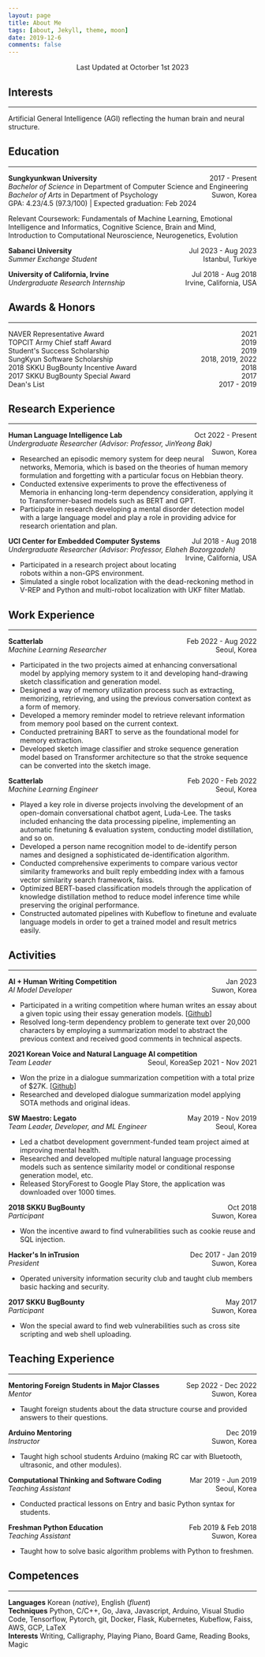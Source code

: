```yaml
---
layout: page
title: About Me
tags: [about, Jekyll, theme, moon]
date: 2019-12-6
comments: false
---
```


<center>Last Updated at Octorber 1st 2023</center>

## Interests

---

Artificial General Intelligence (AGI) reflecting the human brain and
neural structure.

## Education

---

<p style="text-align:left">
    <b>Sungkyunkwan University</b>
    <span style="float:right;">
        2017 - Present
    </span>
    <br/>
    <i>Bachelor of Science</i> in Department of Computer Science and Engineering
    <span style="float:right;">
        Suwon, Korea
    </span>
    <br/>
    <i>Bachelor of Arts</i> in Department of Psychology
    <br/>
    GPA: 4.23/4.5 (97.3/100) | Expected graduation: Feb 2024
</p>

Relevant Coursework: Fundamentals of Machine Learning, Emotional
Intelligence and Informatics, Cognitive Science, Brain and Mind,
Introduction to Computational Neuroscience, Neurogenetics, Evolution

<p style="text-align:left">
    <b>Sabanci University</b>
    <span style="float:right;">
        Jul 2023 - Aug 2023
    </span>
    <br/>
    <i>Summer Exchange Student</i>
    <span style="float:right;">
        Istanbul, Turkiye
    </span>
</p>

<p style="text-align:left">
    <b>University of California, Irvine</b>
    <span style="float:right;">
        Jul 2018 - Aug 2018
    </span>
    <br/>
    <i>Undergraduate Research Internship</i>
    <span style="float:right;">
        Irvine, California, USA
    </span>
</p>

## Awards & Honors

---

<p style="text-align:left">
    NAVER Representative Award
    <span style="float:right;">
        2021
    </span>
    <br/>
    TOPCIT Army Chief staff Award
    <span style="float:right;">
        2019
    </span>
    <br/>
    Student's Success Scholarship
    <span style="float:right;">
        2019
    </span>
    <br/>
    SungKyun Software Scholarship
    <span style="float:right;">
        2018, 2019, 2022
    </span>
    <br/>
    2018 SKKU BugBounty Incentive Award
    <span style="float:right;">
        2018
    </span>
    <br/>
    2017 SKKU BugBounty Special Award
    <span style="float:right;">
        2017
    </span>
    <br/>
    Dean's List
    <span style="float:right;">
        2017 - 2019
    </span>
    <br/>
</p>

## Research Experience

---

<p style="text-align:left">
    <b>Human Language Intelligence Lab</b>
    <span style="float:right;">
        Oct 2022 - Present
    </span>
    <br/>
    <i>Undergraduate Researcher (Advisor: Professor, JinYeong Bak)</i>
    <span style="float:right;">
        Suwon, Korea
    </span>
    <br/>
</p>

- Researched an episodic memory system for deep neural networks, Memoria, which is based on the theories of human memory formulation and forgetting with a particular focus on Hebbian theory.
- Conducted extensive experiments to prove the effectiveness of Memoria in enhancing long-term dependency consideration, applying it to Transformer-based models such as BERT and GPT.
- Participate in research developing a mental disorder detection model with a large language model and play a role in providing advice for research orientation and plan.

<p style="text-align:left">
    <b>UCI Center for Embedded Computer Systems</b>
    <span style="float:right;">
        Jul 2018 - Aug 2018
    </span>
    <br/>
    <i>Undergraduate Researcher (Advisor: Professor, Elaheh Bozorgzadeh)</i>
    <span style="float:right;">
        Irvine, California, USA
    </span>
</p>

- Participated in a research project about locating robots within a non-GPS environment.
- Simulated a single robot localization with the dead-reckoning method in V-REP and Python and multi-robot localization with UKF filter Matlab.

## Work Experience

---

<p style="text-align:left">
    <b>Scatterlab</b>
    <span style="float:right;">
        Feb 2022 - Aug 2022
    </span>
    <br/>
    <i>Machine Learning Researcher</i>
    <span style="float:right;">
        Seoul, Korea
    </span>
</p>

- Participated in the two projects aimed at enhancing conversational model by applying memory system to it and developing hand-drawing sketch classification and generation model.
- Designed a way of memory utilization process such as extracting, memorizing, retrieving, and using the previous conversation context as a form of memory.
- Developed a memory reminder model to retrieve relevant information from memory pool based on the current context.
- Conducted pretraining BART to serve as the foundational model for memory extraction.
- Developed sketch image classifier and stroke sequence generation model based on Transformer architecture so that the stroke sequence can be converted into the sketch image.

<p style="text-align:left">
    <b>Scatterlab</b>
    <span style="float:right;">
        Feb 2020 - Feb 2022
    </span>
    <br/>
    <i>Machine Learning Engineer</i>
    <span style="float:right;">
        Seoul, Korea
    </span>
</p>

- Played a key role in diverse projects involving the development of an open-domain conversational chatbot agent, Luda-Lee. The tasks included enhancing the data processing pipeline, implementing an automatic finetuning & evaluation system, conducting model distillation, and so on.
- Developed a person name recognition model to de-identify person names and designed a sophisticated de-identification algorithm.
- Conducted comprehensive experiments to compare various vector similarity frameworks and built reply embedding index with a famous vector similarity search framework, faiss.
- Optimized BERT-based classification models through the application of knowledge distillation method to reduce model inference time while preserving the original performance.
- Constructed automated pipelines with Kubeflow to finetune and evaluate language models in order to get a trained model and result metrics easily.

## Activities

---

<p style="text-align:left">
    <b>AI + Human Writing Competition</b>
    <span style="float:right;">
        Jan 2023
    </span>
    <br/>
    <i>AI Model Developer</i>
    <span style="float:right;">
        Suwon, Korea
    </span>
</p>

- Participated in a writing competition where human writes an essay about a given topic using their essay generation models. \[[Github](https://github.com/khu-bot/ai-essayist)\]
- Resolved long-term dependency problem to generate text over 20,000 characters by employing a summarization model to abstract the previous context and received good comments in technical aspects.

<p style="text-align:left">
    <b>2021 Korean Voice and Natural Language AI competition</b>
    <span style="float:right;">
        Sep 2021 - Nov 2021
    </span>
    <br/>
    <i>Team Leader</i>
    <span style="float:right;">
        Seoul, Korea
    </span>
</p>

- Won the prize in a dialogue summarization competition with a total prize of \$27K. \[[Github](https://github.com/cosmoquester/2021-dialogue-summary-competition/blob/master/README.en.md)\]
- Researched and developed dialogue summarization model applying SOTA methods and original ideas.

<p style="text-align:left">
    <b>SW Maestro: Legato</b>
    <span style="float:right;">
        May 2019 - Nov 2019
    </span>
    <br/>
    <i>Team Leader, Developer, and ML Engineer</i>
    <span style="float:right;">
        Seoul, Korea
    </span>
</p>

- Led a chatbot development government-funded team project aimed at improving mental health.
- Researched and developed multiple natural language processing models such as sentence similarity model or conditional response generation model, etc.
- Released StoryForest to Google Play Store, the application was downloaded over 1000 times.

<p style="text-align:left">
    <b>2018 SKKU BugBounty</b>
    <span style="float:right;">
        Oct 2018
    </span>
    <br/>
    <i>Participant</i>
    <span style="float:right;">
        Suwon, Korea
    </span>
</p>

- Won the incentive award to find vulnerabilities such as cookie reuse and SQL injection.

<p style="text-align:left">
    <b>Hacker's In inTrusion</b>
    <span style="float:right;">
        Dec 2017 - Jan 2019
    </span>
    <br/>
    <i>President</i>
    <span style="float:right;">
        Suwon, Korea
    </span>
</p>

- Operated university information security club and taught club members basic hacking and security.

<p style="text-align:left">
    <b>2017 SKKU BugBounty</b>
    <span style="float:right;">
        May 2017
    </span>
    <br/>
    <i>Participant</i>
    <span style="float:right;">
        Suwon, Korea
    </span>
</p>

- Won the special award to find web vulnerabilities such as cross site scripting and web shell uploading.

## Teaching Experience

---

<p style="text-align:left">
    <b>Mentoring Foreign Students in Major Classes</b>
    <span style="float:right;">
        Sep 2022 - Dec 2022
    </span>
    <br/>
    <i>Mentor</i>
    <span style="float:right;">
        Suwon, Korea
    </span>
</p>

- Taught foreign students about the data structure course and provided answers to their questions.

<p style="text-align:left">
    <b>Arduino Mentoring</b>
    <span style="float:right;">
        Dec 2019
    </span>
    <br/>
    <i>Instructor</i>
    <span style="float:right;">
        Suwon, Korea
    </span>
</p>

- Taught high school students Arduino (making RC car with Bluetooth, ultrasonic, and other modules).

<p style="text-align:left">
    <b>Computational Thinking and Software Coding</b>
    <span style="float:right;">
        Mar 2019 - Jun 2019
    </span>
    <br/>
    <i>Teaching Assistant</i>
    <span style="float:right;">
        Seoul, Korea
    </span>
</p>

- Conducted practical lessons on Entry and basic Python syntax for students.

<p style="text-align:left">
    <b>Freshman Python Education</b>
    <span style="float:right;">
        Feb 2019 & Feb 2018
    </span>
    <br/>
    <i>Teaching Assistant</i>
    <span style="float:right;">
        Suwon, Korea
    </span>
</p>

- Taught how to solve basic algorithm problems with Python to freshmen.

## Competences

---

**Languages** Korean (*native*), English (*fluent*)  
**Techniques** Python, C/C++, Go, Java, Javascript, Arduino, Visual Studio Code, Tensorflow, Pytorch, git, Docker, Flask, Kubernetes, Kubeflow, Faiss, AWS, GCP, LaTeX  
**Interests** Writing, Calligraphy, Playing Piano, Board Game, Reading Books, Magic

